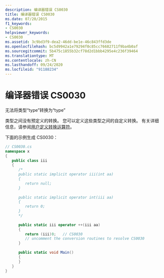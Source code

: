 ```yaml
---
description: 编译器错误 CS0030
title: 编译器错误 CS0030
ms.date: 07/20/2015
f1_keywords:
- CS0030
helpviewer_keywords:
- CS0030
ms.assetid: 3c9bd3f9-dea2-46dd-be1e-46c843ffd3de
ms.openlocfilehash: bc5d9942a1e79294f0c85cc76682711f9ba4b0af
ms.sourcegitcommit: 5b475c1855b32cf78d2d1bbb4295e4c236f39464
ms.translationtype: MT
ms.contentlocale: zh-CN
ms.lasthandoff: 09/24/2020
ms.locfileid: "91188234"
---
```

# <a name="compiler-error-cs0030"></a>编译器错误 CS0030

无法将类型“type”转换为“type”  
  
类型之间没有预定义的转换。 您可以定义这些类型之间的自定义转换。 有关详细信息，请参阅[用户定义转换运算符](../language-reference/operators/user-defined-conversion-operators.md)。  
  
 下面的示例生成 CS0030：  
  
```csharp  
// CS0030.cs  
namespace x  
{  
   public class iii  
   {  
      /*  
      public static implicit operator iii(int aa)  
      {  
         return null;  
      }  
  
      public static implicit operator int(iii aa)  
      {  
         return 0;  
      }  
      */  
  
      public static iii operator ++(iii aa)  
      {  
         return (iii)0;   // CS0030  
         // uncomment the conversion routines to resolve CS0030  
      }  
  
      public static void Main()  
      {  
      }  
   }  
}  
```
